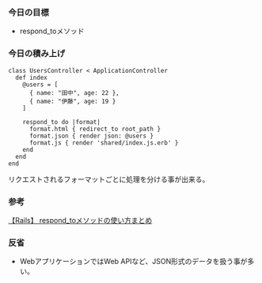 ### 今日の目標
- respond_toメソッド
 
### 今日の積み上げ
```
class UsersController < ApplicationController
  def index
    @users = [
      { name: "田中", age: 22 },
      { name: "伊藤", age: 19 }
    ]

    respond_to do |format|
      format.html { redirect_to root_path }
      format.json { render json: @users }
      format.js { render 'shared/index.js.erb' }
    end
  end
end
```
リクエストされるフォーマットごとに処理を分ける事が出来る。

### 参考
[【Rails】 respond_toメソッドの使い方まとめ](https://pikawaka.com/rails/respond_to)

### 反省
- WebアプリケーションではWeb APIなど、JSON形式のデータを扱う事が多い。